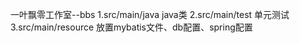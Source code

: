 一叶飘零工作室--bbs
1.src/main/java
    java类
2.src/main/test 
    单元测试
3.src/main/resource
    放置mybatis文件、db配置、spring配置
